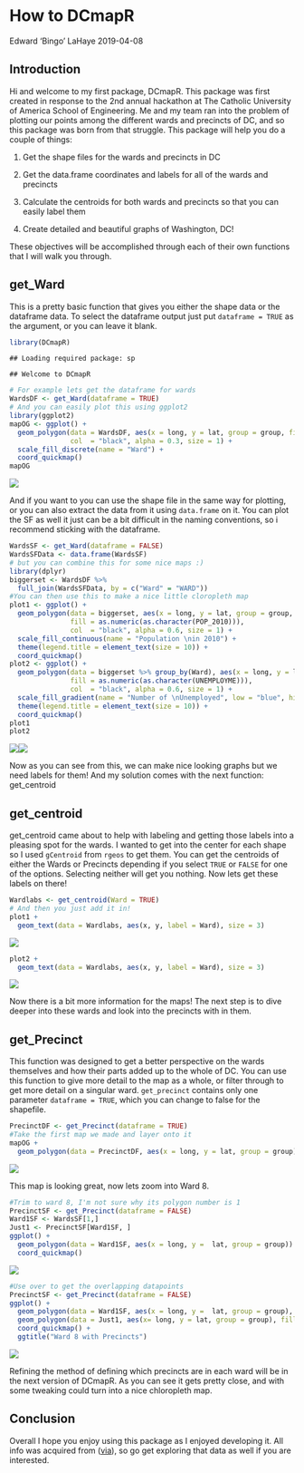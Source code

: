 How to DCmapR
================
Edward ‘Bingo’ LaHaye
2019-04-08

## Introduction

Hi and welcome to my first package, DCmapR. This package was first
created in response to the 2nd annual hackathon at The Catholic
University of America School of Engineering. Me and my team ran into the
problem of plotting our points among the different wards and precincts
of DC, and so this package was born from that struggle. This package
will help you do a couple of things:

1.  Get the shape files for the wards and precincts in DC

2.  Get the data.frame coordinates and labels for all of the wards and
    precincts

3.  Calculate the centroids for both wards and precincts so that you can
    easily label them

4.  Create detailed and beautiful graphs of Washington, DC\!

These objectives will be accomplished through each of their own
functions that I will walk you through.

## get\_Ward

This is a pretty basic function that gives you either the shape data or
the dataframe data. To select the dataframe output just put `dataframe =
TRUE` as the argument, or you can leave it blank.

``` r
library(DCmapR)
```

    ## Loading required package: sp

    ## Welcome to DCmapR

``` r
# For example lets get the dataframe for wards
WardsDF <- get_Ward(dataframe = TRUE)
# And you can easily plot this using ggplot2
library(ggplot2)
mapOG <- ggplot() +
  geom_polygon(data = WardsDF, aes(x = long, y = lat, group = group, fill = factor(Ward)),
               col  = "black", alpha = 0.3, size = 1) + 
  scale_fill_discrete(name = "Ward") + 
  coord_quickmap()
mapOG
```

![](DCMAPReADME_files/figure-gfm/unnamed-chunk-1-1.png)<!-- -->

And if you want to you can use the shape file in the same way for
plotting, or you can also extract the data from it using `data.frame` on
it. You can plot the SF as well it just can be a bit difficult in the
naming conventions, so i recommend sticking with the dataframe.

``` r
WardsSF <- get_Ward(dataframe = FALSE)
WardsSFData <- data.frame(WardsSF)
# but you can combine this for some nice maps :)
library(dplyr)
biggerset <- WardsDF %>%
  full_join(WardsSFData, by = c("Ward" = "WARD"))
#You can then use this to make a nice little cloropleth map
plot1 <- ggplot() +
  geom_polygon(data = biggerset, aes(x = long, y = lat, group = group, 
               fill = as.numeric(as.character(POP_2010))), 
               col  = "black", alpha = 0.6, size = 1) +
  scale_fill_continuous(name = "Population \nin 2010") +
  theme(legend.title = element_text(size = 10)) + 
  coord_quickmap()
plot2 <- ggplot() +
  geom_polygon(data = biggerset %>% group_by(Ward), aes(x = long, y = lat, group = group, 
               fill = as.numeric(as.character(UNEMPLOYME))), 
               col  = "black", alpha = 0.6, size = 1) +
  scale_fill_gradient(name = "Number of \nUnemployed", low = "blue", high = "red") +
  theme(legend.title = element_text(size = 10)) +
  coord_quickmap() 
plot1
plot2
```

![](DCMAPReADME_files/figure-gfm/unnamed-chunk-2-1.png)![](DCMAPReADME_files/figure-gfm/unnamed-chunk-2-2.png)

Now as you can see from this, we can make nice looking graphs but we
need labels for them\! And my solution comes with the next function:
get\_centroid

## get\_centroid

get\_centroid came about to help with labeling and getting those labels
into a pleasing spot for the wards. I wanted to get into the center for
each shape so I used `gCentroid` from `rgeos` to get them. You can get
the centroids of either the Wards or Precincts depending if you select
`TRUE` or `FALSE` for one of the options. Selecting neither will get you
nothing. Now lets get these labels on there\!

``` r
Wardlabs <- get_centroid(Ward = TRUE)
# And then you just add it in!
plot1 + 
  geom_text(data = Wardlabs, aes(x, y, label = Ward), size = 3)
```

![](DCMAPReADME_files/figure-gfm/unnamed-chunk-3-1.png)<!-- -->

``` r
plot2 + 
  geom_text(data = Wardlabs, aes(x, y, label = Ward), size = 3)
```

![](DCMAPReADME_files/figure-gfm/unnamed-chunk-3-2.png)<!-- -->

Now there is a bit more information for the maps\! The next step is to
dive deeper into these wards and look into the precincts with in them.

## get\_Precinct

This function was designed to get a better perspective on the wards
themselves and how their parts added up to the whole of DC. You can use
this function to give more detail to the map as a whole, or filter
through to get more detail on a singular ward. `get_precinct` contains
only one parameter `dataframe = TRUE`, which you can change to false for
the shapefile.

``` r
PrecinctDF <- get_Precinct(dataframe = TRUE)
#Take the first map we made and layer onto it
mapOG + 
  geom_polygon(data = PrecinctDF, aes(x = long, y = lat, group = group), inherit.aes = FALSE, fill = NA, colour = 'black')
```

![](DCMAPReADME_files/figure-gfm/unnamed-chunk-4-1.png)<!-- -->

This map is looking great, now lets zoom into Ward 8.

``` r
#Trim to ward 8, I'm not sure why its polygon number is 1
PrecinctSF <- get_Precinct(dataframe = FALSE)
Ward1SF <- WardsSF[1,]
Just1 <- PrecinctSF[Ward1SF, ]
ggplot() + 
  geom_polygon(data = Ward1SF, aes(x = long, y =  lat, group = group)) + 
  coord_quickmap()
```

![](DCMAPReADME_files/figure-gfm/unnamed-chunk-5-1.png)<!-- -->

``` r
#Use over to get the overlapping datapoints
PrecinctSF <- get_Precinct(dataframe = FALSE)
ggplot() + 
  geom_polygon(data = Ward1SF, aes(x = long, y =  lat, group = group), fill = "white") + 
  geom_polygon(data = Just1, aes(x= long, y = lat, group = group), fill = NA, col = "black") +
  coord_quickmap() + 
  ggtitle("Ward 8 with Precincts")
```

![](DCMAPReADME_files/figure-gfm/unnamed-chunk-5-2.png)<!-- -->

Refining the method of defining which precincts are in each ward will be
in the next version of DCmapR. As you can see it gets pretty close, and
with some tweaking could turn into a nice chloropleth map.

## Conclusion

Overall I hope you enjoy using this package as I enjoyed developing it.
All info was acquired from ([via](http://opendata.dc.gov/)), so go get
exploring that data as well if you are interested.
